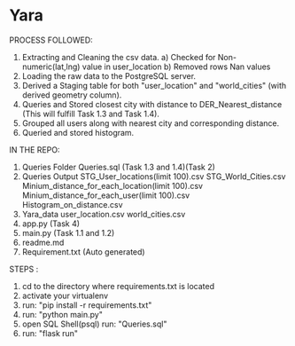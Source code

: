 # Yara 
PROCESS FOLLOWED:
1. Extracting and Cleaning the csv data.
	a) Checked for Non-numeric(lat,lng) value in user_location
	b) Removed rows Nan values
2. Loading the raw data to the PostgreSQL server.
3. Derived a Staging table for both "user_location" and "world_cities" (with derived geometry column).
4. Queries and Stored closest city with distance to DER_Nearest_distance (This will fulfill Task 1.3 and Task 1.4).
5. Grouped all users along with nearest city and corresponding
distance.
6. Queried and stored histogram.

IN THE REPO:
1. Queries Folder
	Queries.sql (Task 1.3 and 1.4)(Task 2)
2. Queries Output
	STG_User_locations(limit 100).csv
	STG_World_Cities.csv
	Minium_distance_for_each_location(limit 100).csv
	Minium_distance_for_each_user(limit 100).csv
	Histogram_on_distance.csv
3. Yara_data
	user_location.csv
	world_cities.csv
4. app.py (Task 4)
5. main.py (Task 1.1 and 1.2)
6. readme.md
7. Requirement.txt (Auto generated)

STEPS : 

1. cd to the directory where requirements.txt is located
2. activate your virtualenv
3. run: "pip install -r requirements.txt"
4. run: "python main.py"
5. open SQL Shell(psql) run: "Queries.sql"
6. run: "flask run"
